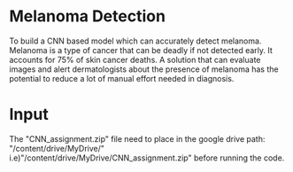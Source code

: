 # Melanoma Detection

To build a CNN based model which can accurately detect melanoma. Melanoma is a type of cancer that can be deadly if not detected early. It accounts for 75% of skin cancer deaths. A solution that can evaluate images and alert dermatologists about the presence of melanoma has the potential to reduce a lot of manual effort needed in diagnosis.

# Input

The "CNN_assignment.zip"  file need to place in the google drive path: "/content/drive/MyDrive/" i.e)"/content/drive/MyDrive/CNN_assignment.zip" before running the code.
